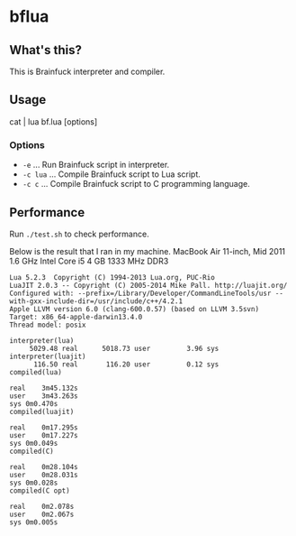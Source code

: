 bflua
=====

## What's this?

This is Brainfuck interpreter and compiler.

## Usage

cat <Brainfuck script> | lua bf.lua [options]

### Options

- `-e` ... Run Brainfuck script in interpreter.
- `-c lua` ... Compile Brainfuck script to Lua script.
- `-c c` ... Compile Brainfuck script to C programming language.

## Performance

Run `./test.sh` to check performance.

Below is the result that I ran in my machine.
MacBook Air 11-inch, Mid 2011
1.6 GHz Intel Core i5
4 GB 1333 MHz DDR3

```
Lua 5.2.3  Copyright (C) 1994-2013 Lua.org, PUC-Rio
LuaJIT 2.0.3 -- Copyright (C) 2005-2014 Mike Pall. http://luajit.org/
Configured with: --prefix=/Library/Developer/CommandLineTools/usr --with-gxx-include-dir=/usr/include/c++/4.2.1
Apple LLVM version 6.0 (clang-600.0.57) (based on LLVM 3.5svn)
Target: x86_64-apple-darwin13.4.0
Thread model: posix

interpreter(lua)
     5029.48 real      5018.73 user         3.96 sys
interpreter(luajit)
      116.50 real       116.20 user         0.12 sys
compiled(lua)

real	3m45.132s
user	3m43.263s
sys	0m0.470s
compiled(luajit)

real	0m17.295s
user	0m17.227s
sys	0m0.049s
compiled(C)

real	0m28.104s
user	0m28.031s
sys	0m0.028s
compiled(C opt)

real	0m2.078s
user	0m2.067s
sys	0m0.005s
```
